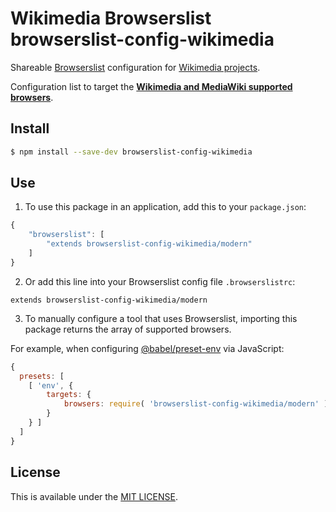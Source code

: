 # Wikimedia Browserslist browserslist-config-wikimedia
Shareable [Browserslist](https://github.com/ai/browserslist) configuration for [Wikimedia projects](https://www.wikimedia.org/).

Configuration list to target the **[Wikimedia and MediaWiki supported browsers](https://www.mediawiki.org/wiki/Compatibility#Browser_support_matrix)**.

## Install
```bash
$ npm install --save-dev browserslist-config-wikimedia
```

## Use

1. To use this package in an application, add this to your `package.json`:

```js
{
	"browserslist": [
		"extends browserslist-config-wikimedia/modern"
	]
}
```
2. Or add this line into your Browserslist config file `.browserslistrc`:

```
extends browserslist-config-wikimedia/modern
```

3. To manually configure a tool that uses Browserslist, importing this package returns the array of supported browsers.

For example, when configuring [@babel/preset-env](https://babeljs.io/docs/en/babel-preset-env) via JavaScript:

```js
{
  presets: [
	[ 'env', {
		targets: {
			browsers: require( 'browserslist-config-wikimedia/modern' )
		}
	} ]
  ]
}
```

## License
This is available under the [MIT LICENSE](LICENSE).

